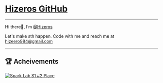 # [Hizeros GitHub](https://github.com/Hizeros)

---

Hi there👋, I’m [@Hizeros](https://github.com/Hizeros)

Let's make sth happen. Code with me and reach me at hizeero984@gmail.com

---

## 🏆 Acheivements
[![Spark Lab S1 #2 Place](https://spark-lab.city/api/badge?session=1&prize=2)](https://spark-lab.city)


<!--
**Hizeros/Hizeros** is a ✨ _special_ ✨ repository because its `README.md` (this file) appears on your GitHub profile.

Here are some ideas to get you started:

- 🔭 I’m currently working on ...
- 🌱 I’m currently learning ...
- 👯 I’m looking to collaborate on ...
- 🤔 I’m looking for help with ...
- 💬 Ask me about ...
- 📫 How to reach me: ...
- 😄 Pronouns: ...
- ⚡ Fun fact: ...
-->

